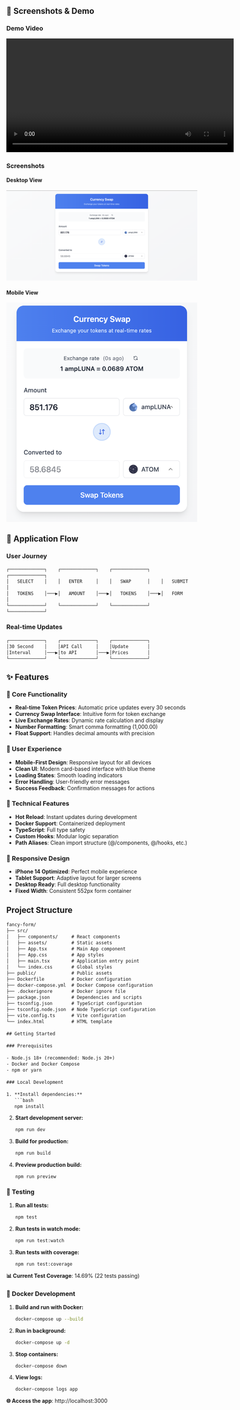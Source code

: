 ## 📸 Screenshots & Demo

### Demo Video
<video width="600" controls>
  <source src="https://www.loom.com/share/8528fffe13bf40e2b8be004e247a9dd0?sid=37806596-d10e-44ba-804d-d3ab20d3be65" type="video/mp4">
  Your browser does not support the video tag.
</video>

### Screenshots

#### Desktop View
![Desktop Picture](screenshots/pic-desktop.png)

#### Mobile View  
![Mobile Picture](screenshots/pic-mobile.png)

## 🔄 Application Flow

### User Journey
```
┌─────────────┐    ┌─────────────┐    ┌─────────────┐    ┌─────────────┐
│   SELECT    │    │   ENTER     │    │   SWAP      │    │   SUBMIT    │
│   TOKENS    │───▶│   AMOUNT    │───▶│   TOKENS    │───▶│   FORM      │
└─────────────┘    └─────────────┘    └─────────────┘    └─────────────┘
```

### Real-time Updates
```
┌─────────────┐    ┌─────────────┐    ┌─────────────┐
│30 Second    │    │API Call     │    │Update       │
│Interval     │───▶│to API       │───▶│Prices       │
└─────────────┘    └─────────────┘    └─────────────┘
```

## ✨ Features

### 🎯 Core Functionality
- **Real-time Token Prices**: Automatic price updates every 30 seconds
- **Currency Swap Interface**: Intuitive form for token exchange
- **Live Exchange Rates**: Dynamic rate calculation and display
- **Number Formatting**: Smart comma formatting (1,000.00)
- **Float Support**: Handles decimal amounts with precision

### 🎨 User Experience
- **Mobile-First Design**: Responsive layout for all devices
- **Clean UI**: Modern card-based interface with blue theme
- **Loading States**: Smooth loading indicators
- **Error Handling**: User-friendly error messages
- **Success Feedback**: Confirmation messages for actions

### 🔧 Technical Features
- **Hot Reload**: Instant updates during development
- **Docker Support**: Containerized deployment
- **TypeScript**: Full type safety
- **Custom Hooks**: Modular logic separation
- **Path Aliases**: Clean import structure (@/components, @/hooks, etc.)

### 📱 Responsive Design
- **iPhone 14 Optimized**: Perfect mobile experience
- **Tablet Support**: Adaptive layout for larger screens
- **Desktop Ready**: Full desktop functionality
- **Fixed Width**: Consistent 552px form container

## Project Structure

```
fancy-form/
├── src/
│   ├── components/     # React components
│   ├── assets/         # Static assets
│   ├── App.tsx         # Main App component
│   ├── App.css         # App styles
│   ├── main.tsx        # Application entry point
│   └── index.css       # Global styles
├── public/             # Public assets
├── Dockerfile          # Docker configuration
├── docker-compose.yml  # Docker Compose configuration
├── .dockerignore       # Docker ignore file
├── package.json        # Dependencies and scripts
├── tsconfig.json       # TypeScript configuration
├── tsconfig.node.json  # Node TypeScript configuration
├── vite.config.ts      # Vite configuration
└── index.html          # HTML template

## Getting Started

### Prerequisites

- Node.js 18+ (recommended: Node.js 20+)
- Docker and Docker Compose
- npm or yarn

### Local Development

1. **Install dependencies:**
   ```bash
   npm install
   ```

2. **Start development server:**
   ```bash
   npm run dev
   ```

3. **Build for production:**
   ```bash
   npm run build
   ```

4. **Preview production build:**
   ```bash
   npm run preview
   ```

### 🧪 Testing

1. **Run all tests:**
   ```bash
   npm test
   ```

2. **Run tests in watch mode:**
   ```bash
   npm run test:watch
   ```

3. **Run tests with coverage:**
   ```bash
   npm run test:coverage
   ```

**📊 Current Test Coverage**: 14.69% (22 tests passing)

### 🐳 Docker Development

1. **Build and run with Docker:**
   ```bash
   docker-compose up --build
   ```

2. **Run in background:**
   ```bash
   docker-compose up -d
   ```

3. **Stop containers:**
   ```bash
   docker-compose down
   ```

4. **View logs:**
   ```bash
   docker-compose logs app
   ```

**🌐 Access the app**: http://localhost:3000

